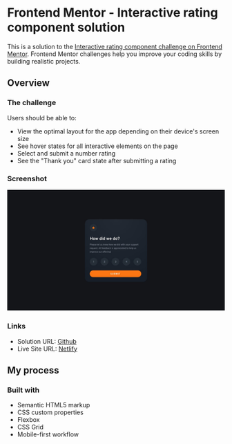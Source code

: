 # Frontend Mentor - Interactive rating component solution

This is a solution to the [Interactive rating component challenge on Frontend Mentor](https://www.frontendmentor.io/challenges/interactive-rating-component-koxpeBUmI). Frontend Mentor challenges help you improve your coding skills by building realistic projects.

## Overview

### The challenge

Users should be able to:

-   View the optimal layout for the app depending on their device's screen size
-   See hover states for all interactive elements on the page
-   Select and submit a number rating
-   See the "Thank you" card state after submitting a rating

### Screenshot

![](./design/desktop-design.jpg)

### Links

-   Solution URL: [Github](https://github.com/adram3l3ch/rating-component)
-   Live Site URL: [Netlify](https://adramelech-rating-component.netlify.app)

## My process

### Built with

-   Semantic HTML5 markup
-   CSS custom properties
-   Flexbox
-   CSS Grid
-   Mobile-first workflow
